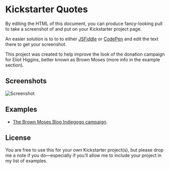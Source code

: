 Kickstarter Quotes
==================
By editing the HTML of this document, you can produce fancy-looking pull to take a screenshot of and put on your Kickstarter project page.

An easier solution is to to to either [JSFiddle][jsfiddle] or [CodePen][codepen] and edit the text there to get your screenshot.

This project was created to help improve the look of the donation campaign for Eliot Higgins, better known as Brown Moses (more info in the example section).

Screenshots
-----------
![Screenshot][screenshot]

Examples
--------
* [The Brown Moses Blog Indiegogo campaign][brown-moses].


License
-------
You are free to use this for your own Kickstarter project(s), but please drop me a note if you do—especially if you’ll allow me to include your project in my list of examples.


[jsfiddle]:    http://jsfiddle.net/8tBxL/15/
[codepen]:     http://codepen.io/ndarville/pen/DGbwr
[screenshot]:  https://raw.github.com/ndarville/microprojects/master/kickstarter-quotes/screenshot.png
[brown-moses]: http://www.indiegogo.com/projects/the-brown-moses-blog/x/2550379
